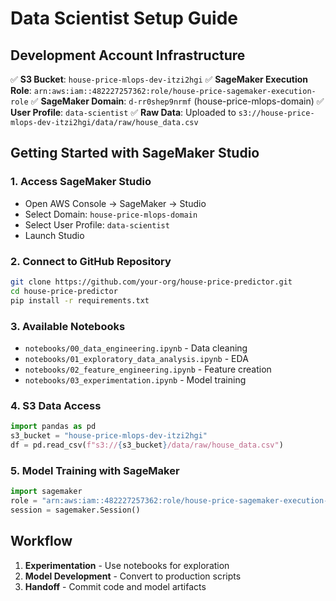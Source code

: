 # Data Scientist Setup Guide

## Development Account Infrastructure

✅ **S3 Bucket**: `house-price-mlops-dev-itzi2hgi`
✅ **SageMaker Execution Role**: `arn:aws:iam::482227257362:role/house-price-sagemaker-execution-role`
✅ **SageMaker Domain**: `d-rr0shep9nrmf` (house-price-mlops-domain)
✅ **User Profile**: `data-scientist`
✅ **Raw Data**: Uploaded to `s3://house-price-mlops-dev-itzi2hgi/data/raw/house_data.csv`

## Getting Started with SageMaker Studio

### 1. Access SageMaker Studio
- Open AWS Console → SageMaker → Studio
- Select Domain: `house-price-mlops-domain`
- Select User Profile: `data-scientist`
- Launch Studio

### 2. Connect to GitHub Repository
```bash
git clone https://github.com/your-org/house-price-predictor.git
cd house-price-predictor
pip install -r requirements.txt
```

### 3. Available Notebooks
- `notebooks/00_data_engineering.ipynb` - Data cleaning
- `notebooks/01_exploratory_data_analysis.ipynb` - EDA
- `notebooks/02_feature_engineering.ipynb` - Feature creation
- `notebooks/03_experimentation.ipynb` - Model training

### 4. S3 Data Access
```python
import pandas as pd
s3_bucket = "house-price-mlops-dev-itzi2hgi"
df = pd.read_csv(f"s3://{s3_bucket}/data/raw/house_data.csv")
```

### 5. Model Training with SageMaker
```python
import sagemaker
role = "arn:aws:iam::482227257362:role/house-price-sagemaker-execution-role"
session = sagemaker.Session()
```

## Workflow
1. **Experimentation** - Use notebooks for exploration
2. **Model Development** - Convert to production scripts  
3. **Handoff** - Commit code and model artifacts